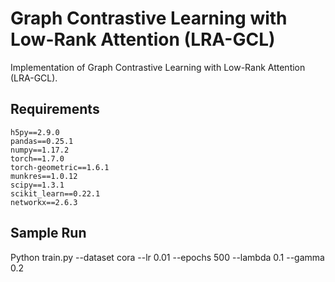 #  Graph Contrastive Learning with Low-Rank Attention (LRA-GCL)
Implementation of Graph Contrastive Learning with Low-Rank Attention (LRA-GCL).
## Requirements
```
h5py==2.9.0
pandas==0.25.1
numpy==1.17.2
torch==1.7.0
torch-geometric==1.6.1
munkres==1.0.12
scipy==1.3.1
scikit_learn==0.22.1
networkx==2.6.3
```

## Sample Run 
Python train.py --dataset cora --lr 0.01 --epochs 500 --lambda 0.1 --gamma 0.2
